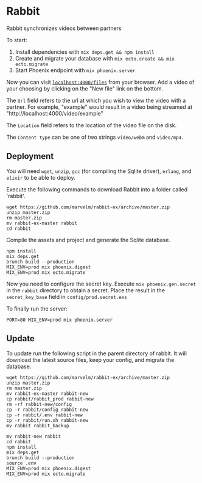 # Rabbit

Rabbit synchronizes videos between partners

To start:

  1. Install dependencies with `mix deps.get && npm install`
  2. Create and migrate your database with `mix ecto.create && mix ecto.migrate`
  3. Start Phoenix endpoint with `mix phoenix.server`

Now you can visit [`localhost:4000/files`](http://localhost:4000/files) from your browser.
Add a video of your choosing by clicking on the "New file" link on the bottom.


The `Url` field refers to the url at which you wish to view the video with a partner.
For example, "example" would result in a video being streamed at "http://localhost:4000/video/example"


The `Location` field refers to the location of the video file on the disk.


The `Content type` can be one of two strings `video/webm` and `video/mp4.`

## Deployment
You will need `wget`, `unzip`, `gcc` (for compiling the Sqlite driver), `erlang`, and `elixir` to be able to deploy.

Execute the following commands to download Rabbit into a folder called 'rabbit'.
```
wget https://github.com/marvelm/rabbit-ex/archive/master.zip
unzip master.zip
rm master.zip
mv rabbit-ex-master rabbit
cd rabbit
```

Compile the assets and project and generate the Sqlite database.
```
npm install
mix deps.get
brunch build --production
MIX_ENV=prod mix phoenix.digest
MIX_ENV=prod mix ecto.migrate
```

Now you need to configure the secret key. Execute `mix phoenix.gen.secret` in the `rabbit` directory to obtain a secret.
Place the result in the `secret_key_base` field in `config/prod.secret.exs`


To finally run the server:
```
PORT=80 MIX_ENV=prod mix phoenix.server
```

## Update
To update run the following script in the parent directory of rabbit. It will download
the latest source files, keep your config, and migrate the database.

```
wget https://github.com/marvelm/rabbit-ex/archive/master.zip
unzip master.zip
rm master.zip
mv rabbit-ex-master rabbit-new
cp rabbit/rabbit_prod rabbit-new
rm -rf rabbit-new/config
cp -r rabbit/config rabbit-new
cp -r rabbit/.env rabbit-new
cp -r rabbit/run.sh rabbit-new
mv rabbit rabbit_backup

mv rabbit-new rabbit
cd rabbit
npm install
mix deps.get
brunch build --production
source .env
MIX_ENV=prod mix phoenix.digest
MIX_ENV=prod mix ecto.migrate
```
